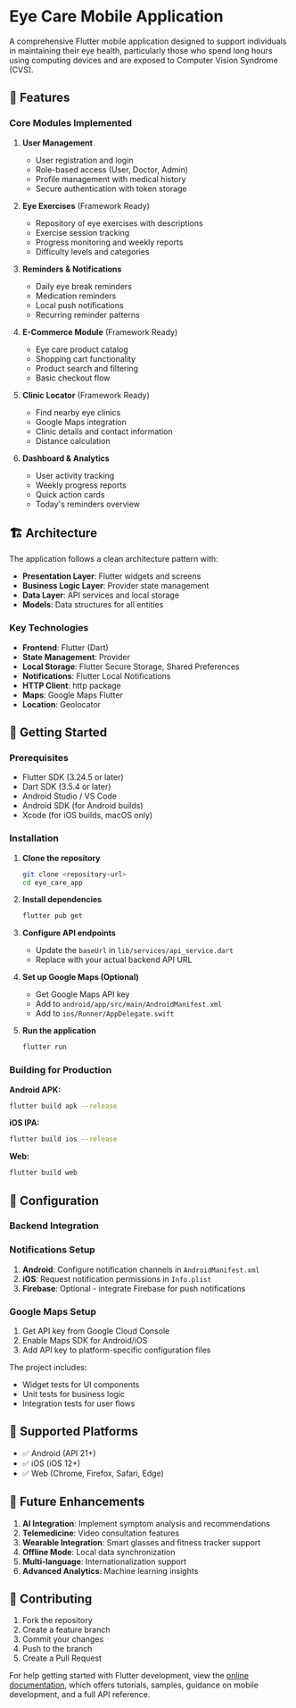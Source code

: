 # Eye Care Mobile Application

A comprehensive Flutter mobile application designed to support individuals in maintaining their eye health, particularly those who spend long hours using computing devices and are exposed to Computer Vision Syndrome (CVS).

## 📱 Features

### Core Modules Implemented

1. **User Management**
   - User registration and login
   - Role-based access (User, Doctor, Admin)
   - Profile management with medical history
   - Secure authentication with token storage

2. **Eye Exercises** (Framework Ready)
   - Repository of eye exercises with descriptions
   - Exercise session tracking
   - Progress monitoring and weekly reports
   - Difficulty levels and categories

3. **Reminders & Notifications**
   - Daily eye break reminders
   - Medication reminders
   - Local push notifications
   - Recurring reminder patterns

4. **E-Commerce Module** (Framework Ready)
   - Eye care product catalog
   - Shopping cart functionality
   - Product search and filtering
   - Basic checkout flow

5. **Clinic Locator** (Framework Ready)
   - Find nearby eye clinics
   - Google Maps integration
   - Clinic details and contact information
   - Distance calculation

6. **Dashboard & Analytics**
   - User activity tracking
   - Weekly progress reports
   - Quick action cards
   - Today's reminders overview

## 🏗️ Architecture

The application follows a clean architecture pattern with:

- **Presentation Layer**: Flutter widgets and screens
- **Business Logic Layer**: Provider state management
- **Data Layer**: API services and local storage
- **Models**: Data structures for all entities

### Key Technologies

- **Frontend**: Flutter (Dart)
- **State Management**: Provider
- **Local Storage**: Flutter Secure Storage, Shared Preferences
- **Notifications**: Flutter Local Notifications
- **HTTP Client**: http package
- **Maps**: Google Maps Flutter
- **Location**: Geolocator


## 🚀 Getting Started

### Prerequisites

- Flutter SDK (3.24.5 or later)
- Dart SDK (3.5.4 or later)
- Android Studio / VS Code
- Android SDK (for Android builds)
- Xcode (for iOS builds, macOS only)

### Installation

1. **Clone the repository**
   ```bash
   git clone <repository-url>
   cd eye_care_app
   ```

2. **Install dependencies**
   ```bash
   flutter pub get
   ```

3. **Configure API endpoints**
   - Update the `baseUrl` in `lib/services/api_service.dart`
   - Replace with your actual backend API URL

4. **Set up Google Maps (Optional)**
   - Get Google Maps API key
   - Add to `android/app/src/main/AndroidManifest.xml`
   - Add to `ios/Runner/AppDelegate.swift`

5. **Run the application**
   ```bash
   flutter run
   ```

### Building for Production

**Android APK:**
```bash
flutter build apk --release
```

**iOS IPA:**
```bash
flutter build ios --release
```

**Web:**
```bash
flutter build web
```

## 🔧 Configuration

### Backend Integration



### Notifications Setup

1. **Android**: Configure notification channels in `AndroidManifest.xml`
2. **iOS**: Request notification permissions in `Info.plist`
3. **Firebase**: Optional - integrate Firebase for push notifications

### Google Maps Setup

1. Get API key from Google Cloud Console
2. Enable Maps SDK for Android/iOS
3. Add API key to platform-specific configuration files

The project includes:
- Widget tests for UI components
- Unit tests for business logic
- Integration tests for user flows

## 📱 Supported Platforms

- ✅ Android (API 21+)
- ✅ iOS (iOS 12+)
- ✅ Web (Chrome, Firefox, Safari, Edge)

## 🔮 Future Enhancements

1. **AI Integration**: Implement symptom analysis and recommendations
2. **Telemedicine**: Video consultation features
3. **Wearable Integration**: Smart glasses and fitness tracker support
4. **Offline Mode**: Local data synchronization
5. **Multi-language**: Internationalization support
6. **Advanced Analytics**: Machine learning insights

## 🤝 Contributing

1. Fork the repository
2. Create a feature branch
3. Commit your changes
4. Push to the branch
5. Create a Pull Request

For help getting started with Flutter development, view the
[online documentation](https://docs.flutter.dev/), which offers tutorials,
samples, guidance on mobile development, and a full API reference.
